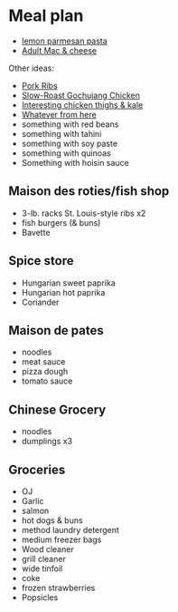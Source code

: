 # Meal plan

- [lemon parmesan pasta](https://www.bonappetit.com/recipe/pasta-with-brown-butter-whole-lemon-and-parmesan)
- [Adult Mac & cheese](https://www.bonappetit.com/recipe/adult-mac-and-cheese)

Other ideas:

- [Pork Ribs](https://www.bonappetit.com/recipe/five-spice-pork-ribs)
- [Slow-Roast Gochujang Chicken](https://www.bonappetit.com/recipe/slow-roast-gochujang-chicken)
- [Interesting chicken thighs & kale](https://www.bonappetit.com/recipe/fideos-with-chicken-thighs-and-kale)
- [Whatever from here](https://www.bonappetit.com/story/yia-vang-hmong-cuisine)
- something with red beans
- something with tahini
- something with soy paste
- something with quinoas
- Something with hoisin sauce

## Maison des roties/fish shop

- 3-lb. racks St. Louis-style ribs x2
- fish burgers (& buns)
- Bavette

## Spice store

- Hungarian sweet paprika
- Hungarian hot paprika
- Coriander

## Maison de pates

- noodles
- meat sauce
- pizza dough
- tomato sauce

## Chinese Grocery

- noodles
- dumplings x3

## Groceries

- OJ
- Garlic
- salmon
- hot dogs & buns
- method laundry detergent
- medium freezer bags
- Wood cleaner
- grill cleaner
- wide tinfoil
- coke
- frozen strawberries
- Popsicles
